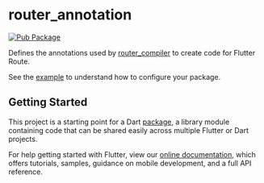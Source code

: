 # router_annotation

[![Pub Package](https://img.shields.io/pub/v/router_annotation.svg)](https://pub.dev/packages/router_annotation)

Defines the annotations used by [router_compiler](https://pub.dev/packages/router_compiler) to create code for Flutter Route.

See the [example](https://github.com/rxreader/router_kit/example) to understand how to configure your package.

## Getting Started

This project is a starting point for a Dart
[package](https://flutter.dev/developing-packages/),
a library module containing code that can be shared easily across
multiple Flutter or Dart projects.

For help getting started with Flutter, view our 
[online documentation](https://flutter.dev/docs), which offers tutorials, 
samples, guidance on mobile development, and a full API reference.
